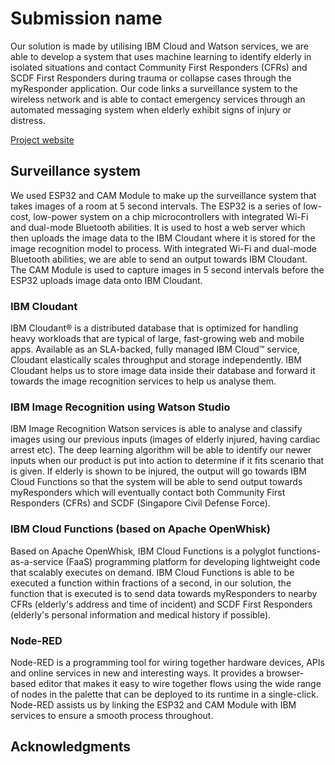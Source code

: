 # Submission name

Our solution is made by utilising IBM Cloud and Watson services, we are able to develop a system that uses machine learning to identify elderly in isolated situations and contact Community First Responders (CFRs) and SCDF First Responders during trauma or collapse cases through the myResponder application. Our code links a surveillance system to the wireless network and is able to contact emergency services through an automated messaging system when elderly exhibit signs of injury or distress.

[Project website](https://github.com/BlueTan/i-m-not-gonna-put-this-in-my-CV)

## Surveillance system
We used ESP32 and CAM Module to make up the surveillance system that takes images of a room at 5 second intervals. The ESP32 is a series of low-cost, low-power system on a chip microcontrollers with integrated Wi-Fi and dual-mode Bluetooth abilities. It is used to host a web server which then uploads the image data to the IBM Cloudant where it is stored for the image recognition model to process. With integrated Wi-Fi and dual-mode Bluetooth abilities, we are able to send an output towards IBM Cloudant. The CAM Module is used to capture images in 5 second intervals before the ESP32 uploads image data onto IBM Cloudant.

### IBM Cloudant
IBM Cloudant® is a distributed database that is optimized for handling heavy workloads that are typical of large, fast-growing web and mobile apps. Available as an SLA-backed, fully managed IBM Cloud™ service, Cloudant elastically scales throughput and storage independently. IBM Cloudant helps us to store image data inside their database and forward it towards the image recognition services to help us analyse them.

### IBM Image Recognition using Watson Studio
IBM Image Recognition Watson services is able to analyse and classify images using our previous inputs (images of elderly injured, having cardiac arrest etc). The deep learning algorithm will be able to identify our newer inputs when our product is put into action to determine if it fits scenario that is given. If elderly is shown to be injured, the output will go towards IBM Cloud Functions so that the system will be able to send output towards myResponders which will eventually contact both Community First Responders (CFRs) and SCDF (Singapore Civil Defense Force).

### IBM Cloud Functions (based on Apache OpenWhisk)
Based on Apache OpenWhisk, IBM Cloud Functions is a polyglot functions-as-a-service (FaaS) programming platform for developing lightweight code that scalably executes on demand. IBM Cloud Functions is able to be executed a function within fractions of a second, in our solution, the function that is executed is to send data towards myResponders to nearby CFRs (elderly's address and time of incident) and SCDF First Responders (elderly's personal information and medical history if possible).

### Node-RED
Node-RED is a programming tool for wiring together hardware devices, APIs and online services in new and interesting ways. It provides a browser-based editor that makes it easy to wire together flows using the wide range of nodes in the palette that can be deployed to its runtime in a single-click. Node-RED assists us by linking the ESP32 and CAM Module with IBM services to ensure a smooth process throughout.



## Acknowledgments
